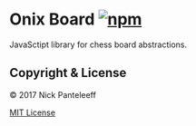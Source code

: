 # Onix Board [![npm][npm-badge]][npm]

JavaSctipt library for chess board abstractions.

## Copyright & License

© 2017 Nick Panteleeff

[MIT License](/LICENSE)

[npm-badge]: https://badge.fury.io/js/onix-board.svg
[npm]: https://badge.fury.io/js/onix-board